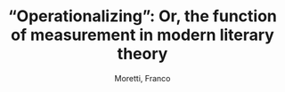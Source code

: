 ---
type: 'article'
pubkey: 'LLP06'
author: 'Moretti, Franco'
title: '6. “Operationalizing”: Or, the function of measurement in modern literary theory'
publisher: 'Stanford Literary Lab'
url:
year: 2013
project: '19c-british-novels'
pamphlet:
  image: "/assets/images/p06.png"
  pdf: "https://litlab.stanford.edu/LiteraryLabPamphlet6.pdf"
  pubdate: 2013-12-01
  blurb: "An uncommonly ungainly gerund, “operationalizing” is nevertheless the hero of the pages that follow, because it refers to a process which is absolutely central to the new field of computational criticism, or, as it has come to be called, of the digital humanities. Though the word is often used merely as a complicated synonym for “realizing” or “implementing”—the Merriam-Webster online, for instance, mentions “operationalizing a program”, and adds a quote on “operationalizing the artistic vision of the organization”—the origin of the term was different, and much more precise; and for once origin is right, this is one of those rare cases when a word has an actual birth date: 1927, when P.W. Bridgman devoted the opening of his *Logic of modern physics* to “the operational point of view.”"
---